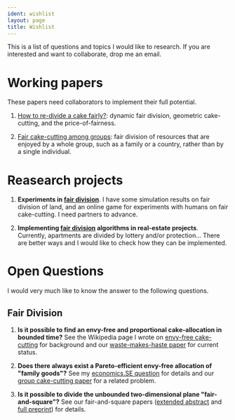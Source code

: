 ```yaml
---
ident: wishlist
layout: page
title: Wishlist
---
```

This is a list of questions and topics I would like to research.
If you are interested and want to collaborate, drop me an email.

# Working papers
These papers need collaborators to implement their full potential.

1. [How to re-divide a cake fairly?](http://arxiv.org/abs/1603.00286): dynamic fair division, geometric cake-cutting, and the price-of-fairness.

2. [Fair cake-cutting among groups](http://arxiv.org/abs/1510.03903): fair division of resources that are enjoyed by a whole group, such as a family or a country, rather than by a single individual.

# Reasearch projects

1. **Experiments in [fair division][1]**. I have some simulation results on fair division of land, 
and an online game for experiments with humans on fair cake-cutting. I need partners to 
advance.

2. **Implementing [fair division][1] algorithms in real-estate projects**. 
Currently, apartments are divided by lottery and/or protection... There are 
better ways and I would like to check how they can be implemented.

# Open Questions 
I would very much like to know the answer to the following questions.

## Fair Division

1. **Is it possible to find an envy-free and proportional cake-allocation in bounded time?** 
See the Wikipedia page I wrote on [envy-free cake-cutting](https://en.wikipedia.org/wiki/Envy-free_cake-cutting) for background and our [waste-makes-haste paper](http://arxiv.org/abs/1511.02599) for current status.

2. **Does there always exist a Pareto-efficient envy-free allocation of "family goods"?**
See my [economics.SE question](http://economics.stackexchange.com/q/9916) for details and our [group cake-cutting paper](http://arxiv.org/abs/1510.03903) for a related problem.

3. **Is it possible to divide the unbounded two-dimensional plane "fair-and-square"?** 
See our fair-and-square papers ([extended abstract](http://erelsgl.github.io/publications/fairness/FairAndSquare-EuroCG-16.pdf) and [full preprint](http://arxiv.org/abs/1510.03170)) for details.


[1]: {{site.baseurl}}/topics/{{page.lang}}/fairness
